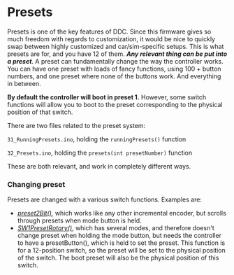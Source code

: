 # Presets

Presets is one of the key features of DDC. Since this firmware gives so much freedom with regards to customization, it would be nice to quickly swap between highly customized and car/sim-specific setups. This is what presets are for, and you have 12 of them. _**Any relevant thing can be put into a preset**_. A preset can fundamentally change the way the controller works. You can have one preset with loads of fancy functions, using 100 + button numbers, and one preset where none of the buttons work. And everything in between.

**By default the controller will boot in preset 1.** However, some switch functions will allow you to boot to the  preset corresponding to the physical position of that switch.&#x20;

There are two files related to the preset system:

`31_RunningPresets.ino`, holding the `runningPresets()` function

`32_Presets.ino`, holding the `presets(int presetNumber)` function

These are both relevant, and work in completely different ways.

### Changing preset

Presets are changed with a various switch functions. Examples are:

* [_preset2Bit()_](../../../switch-library/encoders/rotary2bit.md#preset2bit)_,_ which works like any other incremental encoder, but scrolls through presets when mode button is held.
* [_SW1PresetRotary()_](../../../switch-library/rotary-switches/sw1.md#sw1presetrotary), which has several modes, and therefore doesn't change preset when holding the mode button, but needs the controller to have a presetButton(), which is held to set the preset. This function is for a 12-position switch, so the preset will be set to the physical position of the switch. The boot preset will also be the physical position of this switch.
